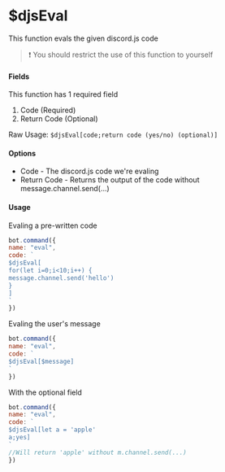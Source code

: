 # $djsEval

This function evals the given discord.js code

> ❗ You should restrict the use of this function to yourself

#### Fields

This function has 1 required field

1. Code \(Required\)
2. Return Code \(Optional\)

Raw Usage: `$djsEval[code;return code (yes/no) (optional)]`

#### Options

* Code - The discord.js code we're evaling
* Return Code - Returns the output of the code without message.channel.send\(...\)

#### Usage

Evaling a pre-written code

```javascript
bot.command({
name: "eval",
code: `
$djsEval[
for(let i=0;i<10;i++) {
message.channel.send('hello')
}
]
`
})
```

Evaling the user's message

```javascript
bot.command({
name: "eval",
code: `
$djsEval[$message]
`
})
```

With the optional field

```javascript
bot.command({
name: "eval",
code: `
$djsEval[let a = 'apple'
a;yes]
`
//Will return 'apple' without m.channel.send(...)
})
```



